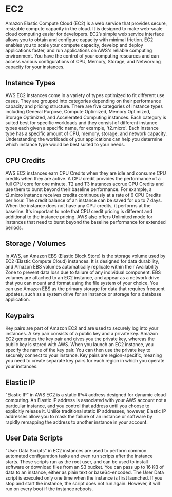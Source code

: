 # EC2

Amazon Elastic Compute Cloud (EC2) is a web service that provides secure, resizable compute capacity in the cloud. It is designed to make web-scale cloud computing easier for developers. EC2’s simple web service interface allows you to obtain and configure capacity with minimal friction. EC2 enables you to scale your compute capacity, develop and deploy applications faster, and run applications on AWS's reliable computing environment. You have the control of your computing resources and can access various configurations of CPU, Memory, Storage, and Networking capacity for your instances.

## Instance Types

AWS EC2 instances come in a variety of types optimized to fit different use cases. They are grouped into categories depending on their performance capacity and pricing structure. There are five categories of instance types including General Purpose, Compute Optimized, Memory Optimized, Storage Optimized, and Accelerated Computing instances. Each category is suited best for specific workloads and they consist of different instance types each given a specific name, for example, 't2.micro'. Each instance type has a specific amount of CPU, memory, storage, and network capacity. Understanding the workloads of your applications can help you determine which instance type would be best suited to your needs.

## CPU Credits

AWS EC2 instances earn CPU Credits when they are idle and consume CPU credits when they are active. A CPU credit provides the performance of a full CPU core for one minute. T2 and T3 instances accrue CPU Credits and use them to burst beyond their baseline performance. For example, a t2.micro instance receives credits continuously at a rate of 6 CPU Credits per hour. The credit balance of an instance can be saved for up to 7 days. When the instance does not have any CPU credits, it performs at the baseline. It's important to note that CPU credit pricing is different and additional to the instance pricing. AWS also offers Unlimited mode for instances that need to burst beyond the baseline performance for extended periods.

## Storage / Volumes

In AWS, an Amazon EBS (Elastic Block Store) is the storage volume used by EC2 (Elastic Compute Cloud) instances. It is designed for data durability, and Amazon EBS volumes automatically replicate within their Availability Zone to prevent data loss due to failure of any individual component. EBS volumes are attached to an EC2 instance, and appear as a network drive that you can mount and format using the file system of your choice. You can use Amazon EBS as the primary storage for data that requires frequent updates, such as a system drive for an instance or storage for a database application.

## Keypairs

Key pairs are part of Amazon EC2 and are used to securely log into your instances. A key pair consists of a public key and a private key. Amazon EC2 generates the key pair and gives you the private key, whereas the public key is stored with AWS. When you launch an EC2 instance, you specify the name of the key pair. You can then use the private key to securely connect to your instance. Key pairs are region-specific, meaning you need to create separate key pairs for each region in which you operate your instances.

## Elastic IP

"Elastic IP" in AWS EC2 is a static IPv4 address designed for dynamic cloud computing. An Elastic IP address is associated with your AWS account not a particular instance, and you control that address until you choose to explicitly release it. Unlike traditional static IP addresses, however, Elastic IP addresses allow you to mask the failure of an instance or software by rapidly remapping the address to another instance in your account.

## User Data Scripts

"User Data Scripts" in EC2 instances are used to perform common automated configuration tasks and even run scripts after the instance starts. These scripts run as the root user, and can be used to install software or download files from an S3 bucket. You can pass up to 16 KB of data to an instance, either as plain text or base64-encoded. The User Data script is executed only one time when the instance is first launched. If you stop and start the instance, the script does not run again. However, it will run on every boot if the instance reboots.
